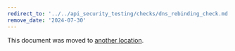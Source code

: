 ```yaml
---
redirect_to: '../../api_security_testing/checks/dns_rebinding_check.md'
remove_date: '2024-07-30'
---
```


This document was moved to [another location](../../api_security_testing/checks/dns_rebinding_check.md).

<!-- This redirect file can be deleted after <2024-07-30>. -->
<!-- Redirects that point to other docs in the same project expire in three months. -->
<!-- Redirects that point to docs in a different project or site (for example, link is not relative and starts with `https:`) expire in one year. -->
<!-- Before deletion, see: https://docs.gitlab.com/ee/development/documentation/redirects.html -->